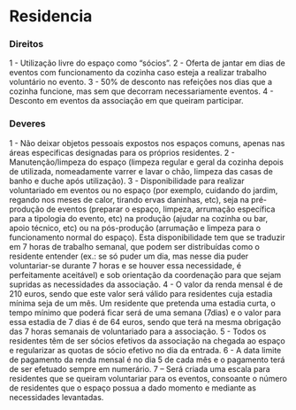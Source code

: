 # Residencia

### Direitos

1 - Utilização livre do espaço como “sócios”.
2 - Oferta de jantar em dias de eventos com funcionamento da cozinha caso esteja a realizar trabalho voluntário no evento.
3 - 50% de desconto nas refeições nos dias que a cozinha funcione, mas sem que decorram necessariamente eventos.
4 - Desconto em eventos da associação em que queiram participar.

### Deveres 

1 - Não deixar objetos pessoais expostos nos espaços comuns, apenas nas áreas especificas designadas para os próprios residentes.
2 - Manutenção/limpeza do espaço (limpeza regular e geral da cozinha depois de utilizada, nomeadamente varrer e lavar o chão, limpeza das casas de banho e duche após utilização).
3 - Disponibilidade para realizar voluntariado em eventos ou no espaço (por exemplo, cuidando do jardim, regando nos meses de calor, tirando ervas daninhas, etc), seja na pré-produção de eventos (preparar o espaço, limpeza, arrumação específica para a tipologia do evento, etc) na produção (ajudar na cozinha ou bar, apoio técnico, etc) ou na pós-produção (arrumação e limpeza para o funcionamento normal do espaço). Esta disponibilidade tem que se traduzir em 7 horas de trabalho semanal, que podem ser distribuídas como o residente entender (ex.: se só puder um dia, mas nesse dia puder voluntariar-se durante 7 horas e se houver essa necessidade, é perfeitamente aceitável) e sob orientação da coordenação para que sejam supridas as necessidades da associação.
4 - O valor da renda mensal é de 210 euros, sendo que este valor será válido para residentes cuja estadia mínima seja de um mês. Um residente que pretenda uma estadia curta, o tempo mínimo que poderá ficar será de uma semana (7dias) e o valor para essa estadia de 7 dias é de 64 euros, sendo que terá na mesma obrigação das 7 horas semanais de voluntariado para a associação.
5 - Todos os residentes têm de ser sócios efetivos da associação na chegada ao espaço e regularizar as quotas de sócio efetivo no dia da entrada.
6 - A data limite de pagamento da renda mensal é no dia 5 de cada mês e o pagamento terá de ser efetuado sempre em numerário.
7 – Será criada uma escala para residentes que se queiram voluntariar para os eventos, consoante o número de residentes que o espaço possua a dado momento e mediante as necessidades levantadas.


